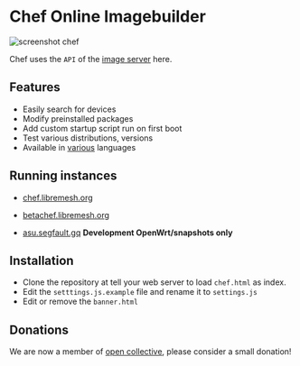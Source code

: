 # Chef Online Imagebuilder

![screenshot chef](https://user-images.githubusercontent.com/16000931/54073419-21681c00-4287-11e9-8592-3648431f1b41.png)

Chef uses the `API` of the [image server](https://github.com/aparcar/attendedsysupgrade-server) here.

## Features

* Easily search for devices
* Modify preinstalled packages
* Add custom startup script run on first boot
* Test various distributions, versions
* Available in [various](https://github.com/libremesh/chef/tree/master/i18n) languages

## Running instances

* [chef.libremesh.org](https://chef.libremesh.org)
* [betachef.libremesh.org](https://betachef.libremesh.org)

* [asu.segfault.gq](https://asu.segfault.gq/) **Development OpenWrt/snapshots only**

## Installation

* Clone the repository at tell your web server to load `chef.html` as index.
* Edit the `setttings.js.example` file and rename it to `settings.js`
* Edit or remove the `banner.html`

## Donations

We are now a member of [open collective](http://opencollective.com/libremesh), please consider a small donation!
